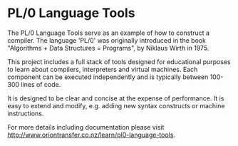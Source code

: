 # PL/0 Language Tools #

The PL/0 Language Tools serve as an example of how to construct a compiler. The language 'PL/0' was originally introduced in the book "Algorithms + Data Structures = Programs", by Niklaus Wirth in 1975.

This project includes a full stack of tools designed for educational purposes to learn about compilers, interpreters and virtual machines. Each component can be executed independently and is typically between 100-300 lines of code.

It is designed to be clear and concise at the expense of performance. It is easy to extend and modify, e.g. adding new syntax constructs or machine instructions.

For more details including documentation please visit <http://www.oriontransfer.co.nz/learn/pl0-language-tools>.
